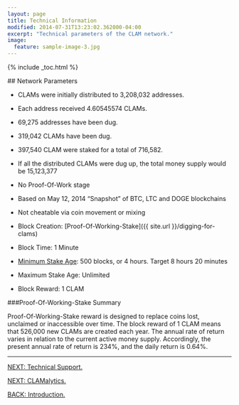 ```yaml
---
layout: page
title: Technical Information
modified: 2014-07-31T13:23:02.362000-04:00
excerpt: "Technical parameters of the CLAM network."
image:
  feature: sample-image-3.jpg
---
```


{% include _toc.html %}

##<i class="fa fa-cog fa-5x"></i> Network Parameters

* CLAMs were initially distributed to 3,208,032 addresses.

* Each address received 4.60545574 CLAMs.

* 69,275 addresses have been dug.

* 319,042 CLAMs have been dug.

* 397,540 CLAM were staked for a total of 716,582.

* If all the distributed CLAMs were dug up, the total money supply would be 15,123,377

* No Proof-Of-Work stage

* Based on May 12, 2014 “Snapshot” of BTC, LTC and DOGE blockchains

* Not cheatable via coin movement or mixing

* Block Creation: [Proof-Of-Working-Stake]({{ site.url }}/digging-for-clams)

* Block Time: 1 Minute

* [Minimum Stake Age](https://github.com/nochowderforyou/clams/blob/bab35042f278eb696e65fa370940850843038cd0/src/main.cpp#L48): 500 blocks, or 4 hours. Target 8 hours 20 minutes

* Maximum Stake Age: Unlimited

* Block Reward: 1 CLAM

###Proof-Of-Working-Stake Summary

Proof-Of-Working-Stake reward is designed to replace coins lost, unclaimed or inaccessible over time. The block reward of 1 CLAM means that 526,000 new CLAMs are created each year. The annual rate of return varies in relation to the current active money supply. Accordingly, the present annual rate of return is 234%, and the daily return is 0.64%.

---

<a markdown="0" href="{{ site.url }}/support" class="btn">NEXT: Technical Support.</a>

<a markdown="0" href="{{ site.url }}/analytics" class="btn">NEXT: CLAMalytics.</a>

<a markdown="0" href="{{ site.url }}/introduction" class="btn">BACK: Introduction.</a>